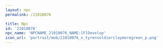 ```yaml
---
layout: npc
permalink: /21010076

title: Npc
id: '21010076'
npc_name: 'NPCNAME_21010076_NAME:[F]Develop'
icon_url: 'portrait/mob/21010076_n_tyrensoldierclaymoregreen_p.png'
---
```

